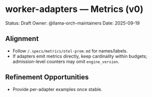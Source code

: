 # worker-adapters — Metrics (v0)

Status: Draft
Owner: @llama-orch-maintainers
Date: 2025-09-19

## Alignment

- Follow `/.specs/metrics/otel-prom.md` for names/labels.
- If adapters emit metrics directly, keep cardinality within budgets; admission-level counters may omit `engine_version`.

## Refinement Opportunities

- Provide per-adapter examples once stable.
